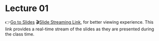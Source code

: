 # Lecture 01
    
👉[Go to Slides](https://app.rccn.dev/slidev/DCCG-01/)
🎬[Slide Streaming Link](https://slide-stream.rccn.dev/), for better viewing experience. This link provides a real-time stream of the slides as they are presented during the class time.
